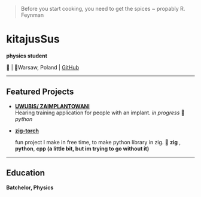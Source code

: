 >Before you start cooking, you need to get the spices ~ propably R. Feynman

# kitajusSus
**physics student**

📧 | 📍Warsaw, Poland | [ GitHub](https://github.com/kitajuSus)

---



## Featured Projects

- **[UWUBIS/ ZAIMPLANTOWANI](https://github.com/kitajusSus/UwuBis-soundhelper)**  
  Hearing training application for people with an implant.
  *in progress*
   🌟 *python*
  
 - **[zig-torch](https://github.com/kitajusSus/zig-torch)**
  
   fun project I make in free time, to make python library in zig.
🌟 **zig** , **python**, **cpp (a little bit, but im trying to go without it)**


---

## Education
**Batchelor, Physics**  


